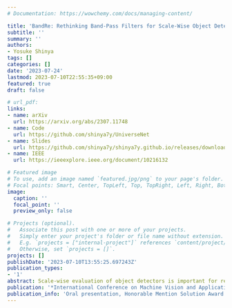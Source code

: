 ```yaml
---
# Documentation: https://wowchemy.com/docs/managing-content/

title: 'BandRe: Rethinking Band-Pass Filters for Scale-Wise Object Detection Evaluation'
subtitle: ''
summary: ''
authors:
- Yosuke Shinya
tags: []
categories: []
date: '2023-07-24'
lastmod: 2023-07-10T22:55:35+09:00
featured: true
draft: false

# url_pdf:
links:
- name: arXiv
  url: https://arxiv.org/abs/2307.11748
- name: Code
  url: https://github.com/shinya7y/UniverseNet
- name: Slides
  url: https://github.com/shinya7y/shinya7y.github.io/releases/download/v5.7.1/bandre-shinya-mva-2023-slides.pdf
- name: IEEE
  url: https://ieeexplore.ieee.org/document/10216132

# Featured image
# To use, add an image named `featured.jpg/png` to your page's folder.
# Focal points: Smart, Center, TopLeft, Top, TopRight, Left, Right, BottomLeft, Bottom, BottomRight.
image:
  caption: ''
  focal_point: ''
  preview_only: false

# Projects (optional).
#   Associate this post with one or more of your projects.
#   Simply enter your project's folder or file name without extension.
#   E.g. `projects = ["internal-project"]` references `content/project/deep-learning/index.md`.
#   Otherwise, set `projects = []`.
projects: []
publishDate: '2023-07-10T13:55:25.697243Z'
publication_types:
- '1'
abstract: Scale-wise evaluation of object detectors is important for real-world applications. However, existing metrics are either coarse or not sufficiently reliable. In this paper, we propose novel scale-wise metrics that strike a balance between fineness and reliability, using a filter bank consisting of triangular and trapezoidal band-pass filters. We conduct experiments with two methods on two datasets and show that the proposed metrics can highlight the differences between the methods and between the datasets.
publication: '*International Conference on Machine Vision and Applications (MVA)*'
publication_info: 'Oral presentation, Honorable Mention Solution Award in Small Object Detection Challenge for Spotting Birds'
---
```

